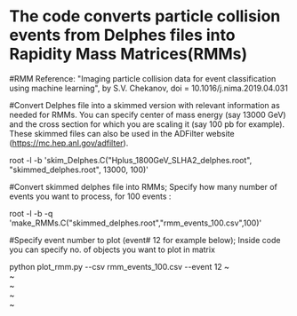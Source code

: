 # The code converts particle collision events from Delphes files into Rapidity Mass Matrices(RMMs)
#RMM Reference: "Imaging particle collision data for event classification using machine learning", by S.V. Chekanov, doi = 10.1016/j.nima.2019.04.031

#Convert Delphes file into a skimmed version with relevant information as needed for RMMs. You can specify center of mass energy (say 13000 GeV) and the cross section for which you are scaling it (say 100 pb for example). These skimmed files can also be used in the ADFilter website (https://mc.hep.anl.gov/adfilter).

root -l -b 'skim_Delphes.C("Hplus_1800GeV_SLHA2_delphes.root", "skimmed_delphes.root", 13000, 100)'

#Convert skimmed delphes file into RMMs; Specify how many number of events you want to process, for 100 events :

root -l -b -q 'make_RMMs.C("skimmed_delphes.root","rmm_events_100.csv",100)'

#Specify event number to plot (event# 12 for example below); Inside code you can specify no. of objects you want to plot in matrix

python plot_rmm.py --csv rmm_events_100.csv --event 12
~                                                                                                                                                           
~                                                                                                                                                           
~                                                                                                                                                           
~                                                                                                                                                           
~       
